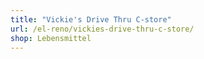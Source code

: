 ```yaml
---
title: "Vickie's Drive Thru C-store"
url: /el-reno/vickies-drive-thru-c-store/
shop: Lebensmittel
---
```


